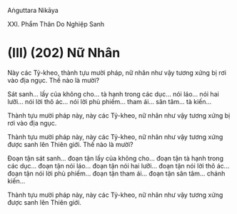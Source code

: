 Aṅguttara Nikāya

XXI. Phẩm Thân Do Nghiệp Sanh

# (III) (202) Nữ Nhân

Này các Tỷ-kheo, thành tựu mười pháp, nữ nhân như vậy tương xứng bị rơi vào địa ngục. Thế nào là mười?

Sát sanh... lấy của không cho... tà hạnh trong các dục... nói láo... nói hai lưỡi... nói lời thô ác... nói lời phù phiếm... tham ái... sân tâm... tà kiến...

Thành tựu mười pháp này, này các Tỷ-kheo, nữ nhân như vậy tương xứng bị rơi vào địa ngục.

Thành tựu mười pháp này, này các Tỷ-kheo, nữ nhân như vậy tương xứng được sanh lên Thiên giới. Thế nào là mười?

Ðoạn tận sát sanh... đoạn tận lấy của không cho... đoạn tận tà hạnh trong các dục... đoạn tận nói láo... đoạn tận nói hai lưỡi... đoạn tận nói lời thô ác... đoạn tận nói lời phù phiếm... đoạn tận tham ái... đoạn tận sân tâm... chánh kiến...

Thành tựu mười pháp này, này các Tỷ-kheo, nữ nhân như vậy tương xứng được sanh lên Thiên giới.

